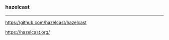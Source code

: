 ### hazelcast
---
https://github.com/hazelcast/hazelcast

https://hazelcast.org/

```
```

```
```

```
```
